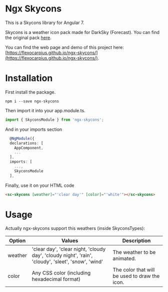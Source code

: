 # Ngx Skycons

This is a Skycons library for Angular 7.

Skycons is a weather icon pack made for DarkSky (Forecast). You can find the original pack [here](https://darkskyapp.github.io/skycons/).

You can find the web page and demo of this project here: [https://flexocarpius.github.io/ngx-skycons/](https://flexocarpius.github.io/ngx-skycons/).

# Installation

First install the package.

`npm i --save ngx-skycons`

Then import it into your app.module.ts.

```typescript
import { SkyconsModule } from 'ngx-skycons';
```

And in your imports section

```typescript
  @NgModule({
  declarations: [
    AppComponent,
    ...
  ],
  imports: [
    ...,
    SkyconsModule
  ],
```

Finally, use it on your HTML code

```html
<sc-skycons [weather]="'clear day'" [color]="'white'"></sc-skycons>
```

# Usage

Actually ngx-skycons support this weathers (inside SkyconsTypes):

| Option    | Values                                                                                               | Description                                   |
|-----------|------------------------------------------------------------------------------------------------------|-----------------------------------------------|
| weather   | 'clear day', 'clear night, 'cloudy day', 'cloudy night', 'rain', 'cloudy', 'sleet', 'snow', 'wind'   | The weather to be animated.                   |
| color     | Any CSS color (including hexadecimal format)                                                         | The color that will be used to draw the icon. |
